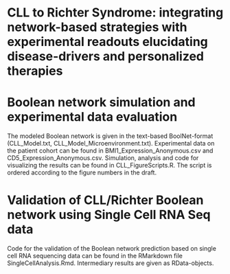 # CLL to Richter Syndrome: integrating network-based strategies with experimental readouts elucidating disease-drivers and personalized therapies

# Boolean network simulation and experimental data evaluation

The modeled Boolean network is given in the text-based BoolNet-format (CLL_Model.txt, CLL_Model_Microenvironment.txt). Experimental data on the patient cohort can be found in BMI1_Expression_Anonymous.csv and CD5_Expression_Anonymous.csv. Simulation, analysis and code for visualizing the results can be found in CLL_FigureScripts.R. The script is ordered according to the figure numbers in the draft. 

# Validation of CLL/Richter Boolean network using Single Cell RNA Seq data

Code for the validation of the Boolean network prediction based on single cell RNA sequencing data can be found in the RMarkdown file SingleCellAnalysis.Rmd. Intermediary results are given as RData-objects. 
